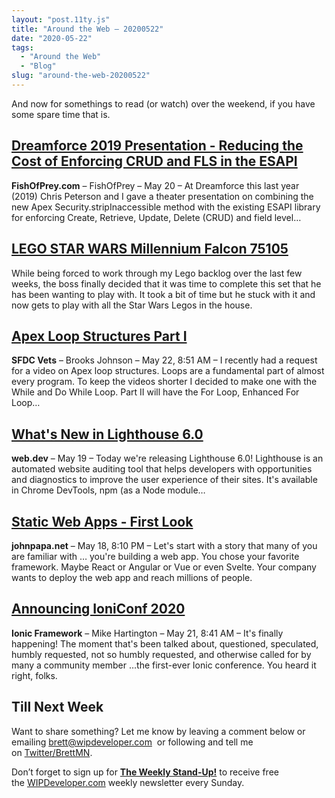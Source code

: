 ```yaml
---
layout: "post.11ty.js"
title: "Around the Web – 20200522"
date: "2020-05-22"
tags: 
  - "Around the Web"
  - "Blog"
slug: "around-the-web-20200522"
---
```


And now for somethings to read (or watch) over the weekend, if you have some spare time that is.

## [Dreamforce 2019 Presentation - Reducing the Cost of Enforcing CRUD and FLS in the ESAPI](https://www.fishofprey.com/2020/05/dreamforce-2019-presentation-reducing.html)

**FishOfPrey.com** – FishOfPrey – May 20 – At Dreamforce this last year (2019) Chris Peterson and I gave a theater presentation on combining the new Apex Security.stripInaccessible method with the existing ESAPI library for enforcing Create, Retrieve, Update, Delete (CRUD) and field level…

## [LEGO STAR WARS Millennium Falcon 75105](https://www.amazon.com/gp/product/B00WI0PJE2/ref=as_li_qf_asin_il_tl?ie=UTF8&tag=wipdevelope05-20&creative=9325&linkCode=as2&creativeASIN=B00WI0PJE2&linkId=49f14541374ea24a82bdf39ec68e9e2e)

While being forced to work through my Lego backlog over the last few weeks, the boss finally decided that it was time to complete this set that he has been wanting to play with. It took a bit of time but he stuck with it and now gets to play with all the Star Wars Legos in the house.

## [Apex Loop Structures Part I](https://sfdcvets.com/2020/05/22/apex-loop-structures-part-i/)

**SFDC Vets** – Brooks Johnson – May 22, 8:51 AM – I recently had a request for a video on Apex loop structures. Loops are a fundamental part of almost every program. To keep the videos shorter I decided to make one with the While and Do While Loop. Part II will have the For Loop, Enhanced For Loop…

## [What's New in Lighthouse 6.0](https://web.dev/lighthouse-whats-new-6.0/)

**web.dev** – May 19 – Today we're releasing Lighthouse 6.0! Lighthouse is an automated website auditing tool that helps developers with opportunities and diagnostics to improve the user experience of their sites. It's available in Chrome DevTools, npm (as a Node module…

## [Static Web Apps - First Look](https://johnpapa.net/static-web-apps-first-look)

**johnpapa.net** – May 18, 8:10 PM – Let's start with a story that many of you are familiar with … you're building a web app. You chose your favorite framework. Maybe React or Angular or Vue or even Svelte. Your company wants to deploy the web app and reach millions of people.

## [Announcing IoniConf 2020](https://ionicframework.com/blog/announcing-ioniconf-2020/)

**Ionic Framework** – Mike Hartington – May 21, 8:41 AM – It's finally happening! The moment that's been talked about, questioned, speculated, humbly requested, not so humbly requested, and otherwise called for by many a community member …the first-ever Ionic conference. You heard it right, folks.

## Till Next Week

Want to share something? Let me know by leaving a comment below or emailing [brett@wipdeveloper.com](mailto:brett@wipdeveloper.com)  or following and tell me on [Twitter/BrettMN](https://twitter.com/BrettMN).

Don’t forget to sign up for **[The Weekly Stand-Up!](https://wipdeveloper.wpcomstaging.com/newsletter/)** to receive free the [WIPDeveloper.com](https://wipdeveloper.wpcomstaging.com/) weekly newsletter every Sunday.
